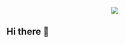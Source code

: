 <p align=center><img src=https://media.licdn.com/dms/image/v2/D4E16AQHmIJbUhdaWvA/profile-displaybackgroundimage-shrink_350_1400/profile-displaybackgroundimage-shrink_350_1400/0/1724549152258?e=1730332800&v=beta&t=pDnK7ode2BwxCLll55aOuzGFDKvOJ2HtOCcmyqK_A7k></p>

## Hi there 👋



<!--
**Gustavocoello/Gustavocoello** is a ✨ _special_ ✨ repository because its `README.md` (this file) appears on your GitHub profile.

Here are some ideas to get you started:

- 🔭 I’m currently working on ...
- 🌱 I’m currently learning ...
- 👯 I’m looking to collaborate on ...
- 🤔 I’m looking for help with ...
- 💬 Ask me about ...
- 📫 How to reach me: ...
- 😄 Pronouns: ...
- ⚡ Fun fact: ...
-->
